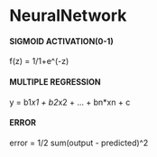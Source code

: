 # NeuralNetwork



#### SIGMOID ACTIVATION(0-1)

f(z) = 1/1+e^(-z)

#### MULTIPLE REGRESSION

 y = b1*x1 + b2*x2 + … + bn*xn + c


#### ERROR 

error = 1/2 sum(output - predicted)^2
